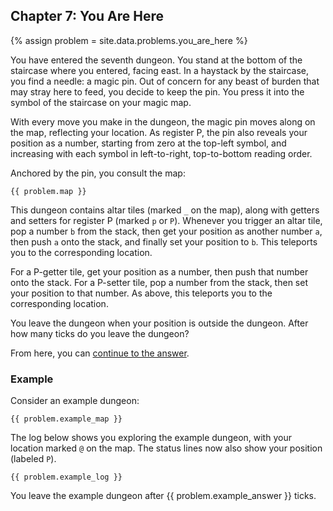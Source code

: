 ## Chapter 7: You Are Here

{% assign problem = site.data.problems.you_are_here %}

You have entered the seventh dungeon. You stand at the bottom of the staircase where you entered, facing east. In a haystack by the staircase, you find a needle: a magic pin. Out of concern for any beast of burden that may stray here to feed, you decide to keep the pin. You press it into the symbol of the staircase on your magic map.

With every move you make in the dungeon, the magic pin moves along on the map, reflecting your location. As register P, the pin also reveals your position as a number, starting from zero at the top-left symbol, and increasing with each symbol in left-to-right, top-to-bottom reading order.

Anchored by the pin, you consult the map:

```
{{ problem.map }}
```

This dungeon contains altar tiles (marked `_` on the map), along with getters and setters for register P (marked `p` or `P`). Whenever you trigger an altar tile, pop a number `b` from the stack, then get your position as another number `a`, then push `a` onto the stack, and finally set your position to `b`. This teleports you to the corresponding location.

For a P-getter tile, get your position as a number, then push that number onto the stack. For a P-setter tile, pop a number from the stack, then set your position to that number. As above, this teleports you to the corresponding location.

You leave the dungeon when your position is outside the dungeon. After how many ticks do you leave the dungeon?

From here, you can [continue to the answer](../../answers/chapters/07/you-are-here.md).


### Example

Consider an example dungeon:

```
{{ problem.example_map }}
```

The log below shows you exploring the example dungeon, with your location marked `@` on the map. The status lines now also show your position (labeled `P`).

```
{{ problem.example_log }}
```

You leave the example dungeon after {{ problem.example_answer }} ticks.
